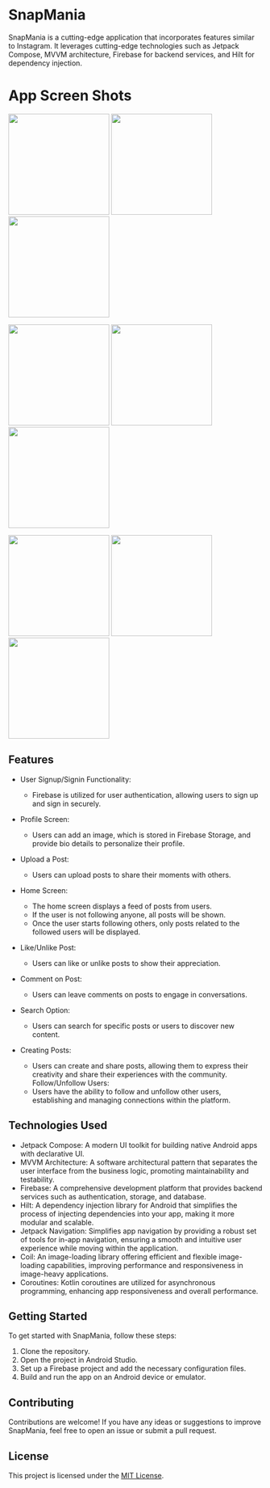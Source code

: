 # SnapMania

SnapMania is a cutting-edge application that incorporates features similar to Instagram. It leverages cutting-edge technologies such as Jetpack Compose, MVVM architecture, Firebase for backend services, and Hilt for dependency injection.

# App Screen Shots
<p float="left">
  <img src="https://github.com/Mahavirkumar/SnapMania/assets/42721155/73e586f5-45c5-43f1-b2d2-b12e658fe6ad" width="200" />
  <img src="https://github.com/Mahavirkumar/SnapMania/assets/42721155/d6ff229a-c373-4072-a32f-2b46f103c544" width="200" /> 
  <img src="https://github.com/Mahavirkumar/SnapMania/assets/42721155/f6538c8d-ae37-423d-bb65-3a2de1c8d6f2)" width="200" />
</p>


<p float="left">
  <img src="https://github.com/Mahavirkumar/SnapMania/assets/42721155/297d310f-ee91-4994-9543-01e4e1b1178c" width="200" />
  <img src="https://github.com/Mahavirkumar/SnapMania/assets/42721155/5e7bf130-dd09-48ba-8286-f149881ee352" width="200" /> 
  <img src="https://github.com/Mahavirkumar/SnapMania/assets/42721155/d00f9601-c9a9-41e6-845a-9777a4429c11](https://github.com/Mahavirkumar/SnapMania/assets/42721155/e665e343-0a8b-4633-9a04-378d2776fb62))" width="200" />
</p>

<p float="left">
  <img src="https://github.com/Mahavirkumar/SnapMania/assets/42721155/8bfa270a-19cb-4fdb-939f-7ece943d6866" width="200" />
  <img src="https://github.com/Mahavirkumar/SnapMania/assets/42721155/abce4cbe-aa73-4c9d-bbba-86236fabaaa4" width="200" /> 
  <img src="https://github.com/Mahavirkumar/SnapMania/assets/42721155/3250030e-efc1-4018-9699-05c2c30daaa7" width="200" />
</p>



## Features

- User Signup/Signin Functionality:
  - Firebase is utilized for user authentication, allowing users to sign up and sign in securely.

- Profile Screen:
  - Users can add an image, which is stored in Firebase Storage, and provide bio details to personalize their profile.

- Upload a Post:
  - Users can upload posts to share their moments with others.

- Home Screen:
  - The home screen displays a feed of posts from users.
  - If the user is not following anyone, all posts will be shown.
  - Once the user starts following others, only posts related to the followed users will be displayed.

- Like/Unlike Post:
  - Users can like or unlike posts to show their appreciation.

- Comment on Post:
  - Users can leave comments on posts to engage in conversations.

- Search Option:
  - Users can search for specific posts or users to discover new content.
    
- Creating Posts:
  - Users can create and share posts, allowing them to express their creativity and share their experiences with the community.
Follow/Unfollow Users:
  - Users have the ability to follow and unfollow other users, establishing and managing connections within the platform.

## Technologies Used

- Jetpack Compose: A modern UI toolkit for building native Android apps with declarative UI.
- MVVM Architecture: A software architectural pattern that separates the user interface from the business logic, promoting maintainability and testability.
- Firebase: A comprehensive development platform that provides backend services such as authentication, storage, and database.
- Hilt: A dependency injection library for Android that simplifies the process of injecting dependencies into your app, making it more modular and scalable.
- Jetpack Navigation: Simplifies app navigation by providing a robust set of tools for in-app navigation, ensuring a smooth and intuitive user experience while moving within the application.
- Coil: An image-loading library offering efficient and flexible image-loading capabilities, improving performance and responsiveness in image-heavy applications.
- Coroutines: Kotlin coroutines are utilized for asynchronous programming, enhancing app responsiveness and overall performance.
 

## Getting Started

To get started with SnapMania, follow these steps:

1. Clone the repository.
2. Open the project in Android Studio.
3. Set up a Firebase project and add the necessary configuration files.
4. Build and run the app on an Android device or emulator.

## Contributing

Contributions are welcome! If you have any ideas or suggestions to improve SnapMania, feel free to open an issue or submit a pull request.

## License

This project is licensed under the [MIT License](LICENSE).

